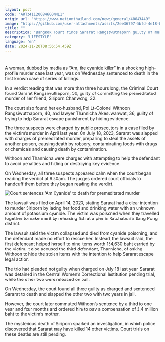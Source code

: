 ```yaml
---
layout: post
code: "ART2411200846G0MML1"
origin_url: "https://www.nationthailand.com/news/general/40043449"
image: "https://github.com/user-attachments/assets/2ee36797-5bfd-4e18-bea5-8a374e2ad35e"
title: ""
description: "Bangkok court finds Sararat Rangsiwuthaporn guilty of murder in a high-profile poisoning case; two accomplices also convicted as trials for 14 other killings remain pending"
category: "LIFESTYLE"
language: "en"
date: 2024-11-20T08:56:54.459Z
---
```


# 









A woman, dubbed by media as “Am, the cyanide killer” in a shocking high-profile murder case last year, was on Wednesday sentenced to death in the first known case of series of killings.

In a verdict reading that was more than three hours long, the Criminal Court found Sararat Rangsiwuthaporn, 36, guilty of committing the premeditated murder of her friend, Siriporn Chanwong, 32.

The court also found her ex-husband, Pol Lt-Colonel Withoon Rangsiwutthaporn, 40, and lawyer Thannicha Akesuwanwat, 36, guilty of trying to help Sararat escape punishment by hiding evidence.

The three suspects were charged by public prosecutors in a case filed by the victim’s murder in April last year. On July 18, 2023, Sararat was slapped with charges of premeditated murder, preparing to steal the assets of another person, causing death by robbery, contaminating foods with drugs or chemicals and causing death by contamination.

Withoon and Thannicha were charged with attempting to help the defendant to avoid penalties and hiding or destroying key evidence.

On Wednesday, all three suspects appeared calm when the court began reading the verdict at 9.30am. The judges ordered court officials to handcuff them before they began reading the verdict.

  ![Court sentences ‘Am Cyanide’ to death for premeditated murder](https://github.com/user-attachments/assets/7168b979-d6e7-4bc8-a29a-9e4e52205ef9)

The lawsuit was filed on April 14, 2023, stating Sararat had a clear intention to murder Siriporn by lacing her food and drinking water with an unknown amount of potassium cyanide. The victim was poisoned when they travelled together to make merit by releasing fish at a pier in Ratchaburi’s Bang Pong district.

The lawsuit said the victim collapsed and died from cyanide poisoning, and the defendant made no effort to rescue her. Instead, the lawsuit said, the first defendant helped herself to nine items worth 154,630 baht carried by the victim. It also accused the third defendant, Thannicha, of asking Withoon to hide the stolen items with the intention to help Sararat escape legal action.

The trio had pleaded not guilty when charged on July 18 last year. Sararat was detained in the Central Women’s Correctional Institution pending trial, while the other two were released on bail.

On Wednesday, the court found all three guilty as charged and sentenced Sararat to death and slapped the other two with two years in jail.

However, the court later commuted Withoon’s sentence by a third to one year and four months and ordered him to pay a compensation of 2.4 million baht to the victim’s mother.

The mysterious death of Siriporn sparked an investigation, in which police discovered that Sararat may have killed 14 other victims. Court trials on these deaths are still pending.
